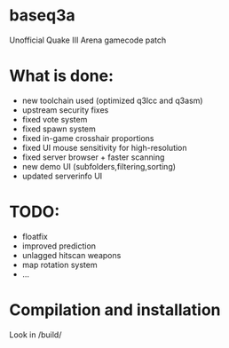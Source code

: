 # baseq3a
Unofficial Quake III Arena gamecode patch

# What is done:
 * new toolchain used (optimized q3lcc and q3asm)
 * upstream security fixes
 * fixed vote system
 * fixed spawn system
 * fixed in-game crosshair proportions
 * fixed UI mouse sensitivity for high-resolution
 * fixed server browser + faster scanning
 * new demo UI (subfolders,filtering,sorting)
 * updated serverinfo UI

# TODO:
 * floatfix
 * improved prediction
 * unlagged hitscan weapons
 * map rotation system
 * ...

# Compilation and installation

Look in /build/
